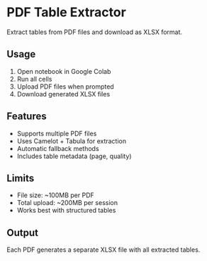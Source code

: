 # PDF Table Extractor

Extract tables from PDF files and download as XLSX format.

## Usage

1. Open notebook in Google Colab
2. Run all cells
3. Upload PDF files when prompted
4. Download generated XLSX files

## Features

- Supports multiple PDF files
- Uses Camelot + Tabula for extraction
- Automatic fallback methods
- Includes table metadata (page, quality)

## Limits

- File size: ~100MB per PDF
- Total upload: ~200MB per session
- Works best with structured tables

## Output

Each PDF generates a separate XLSX file with all extracted tables.
